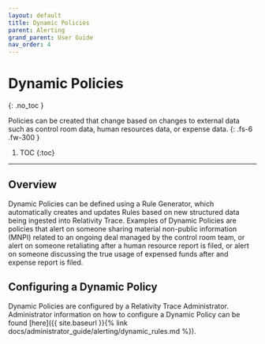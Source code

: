 ```yaml
---
layout: default
title: Dynamic Policies
parent: Alerting
grand_parent: User Guide
nav_order: 4
---
```


# Dynamic Policies
{: .no_toc }

Policies can be created that change based on changes to external data such as control room data, human resources data, or expense data.
{: .fs-6 .fw-300 }

1. TOC
{:toc}

---

## Overview
Dynamic Policies can be defined using a Rule Generator, which automatically creates and updates Rules based on new structured data being ingested into Relativity Trace. Examples of Dynamic Policies are policies that alert on someone sharing material non-public information (MNPI) related to an ongoing deal managed by the control room team, or alert on someone retaliating after a human resource report is filed, or alert on someone discussing the true usage of expensed funds after and expense report is filed.

## Configuring a Dynamic Policy
Dynamic Policies are configured by a Relativity Trace Administrator. Administrator information on how to configure a Dynamic Policy can be found [here]({{ site.baseurl }}{% link docs/administrator_guide/alerting/dynamic_rules.md %}).